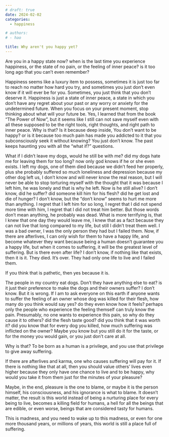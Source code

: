```yaml
---
# draft: true
date: 2024-02-02
categories:
  - happiness

# authors:
# - hao

title: Why aren't you happy yet?
---
```


Are you in a happy state now? when is the last time you experience happiness, or the state of no pain, or the feeling of inner peace? is it too long ago that you can’t even remember?

<!-- more -->

Happiness seems like a luxury item to possess, sometimes it is just too far to reach no matter how hard you try, and sometimes you just don’t even know if it will ever be for you. Sometimes, you just think that you don’t deserve it. Happiness is just a state of inner peace, a state in which you don’t have any regret about your past or any worry or anxiety for the undetermined future. When you focus on your present moment, stop thinking about what will your future be. Yes, I learned that from the book “The Power of Now”, but it seems like I still can not save myself even with all these supposed to be the right tools, right thoughts, and right path to inner peace. Why is that? Is it because deep inside, You don’t want to be happy? or is it because too much pain has made you addicted to it that you subconsciously seek it without knowing? You just don’t know. The past keeps haunting you with all the “what if?” questions.

What if I didn’t leave my dogs, would he still be with me? did my dogs hate me for leaving them for too long? now only god knows if he or she even exists. I left my dogs, one of them died because we didn’t feed her properly, plus she probably suffered so much loneliness and depression because my other dog left us, I don’t know and will never know the real reason, but I will never be able to stop torturing myself with the thought that it was because I left him, he was lonely and that is why he left. Now is he still alive? I don’t know, did he suffer? did someone kill him for his flesh? did he get lost and die of hunger? I don’t know, but the “don’t know” seems to hurt me more than anything. I regret that I left him for so long, I regret that I did not spend more time with him, I regret that I did not treat him better. But those words don’t mean anything, he probably was dead. What is more terrifying is, that I knew that one day they would leave me, I knew that as a fact because they can not live that long compared to my life, but still I didn’t treat them well. I was a bad owner, I was the only person they had but I failed them. Now, if there are afterlives, I can only wish for them to have a happy life, and become whatever they want because being a human doesn’t guarantee you a happy life, but when it comes to suffering, it will be the greatest level of suffering. But is there even after life? I don’t know, if nothing like that exists, then it is it. They died. It’s over. They had only one life to live and I failed them.

If you think that is pathetic, then yes because it is.

The people in my country eat dogs. Don’t they have anything else to eat? is it just their preference to make the dogs and their owners suffer? I don’t know. But it is wrong. If I am to ask everyone on this earth if anyone wants to suffer the feeling of an owner whose dog was killed for their flesh, how many do you think would say yes? do they even know how it feels? perhaps only the people who experience the feeling themself can truly know the pain. Presumably, no one wants to experience this pain, so why do they cause it to others? did the flesh taste good? did you think that it was worth it? did you know that for every dog you killed, how much suffering was inflicted on the owner? Maybe you know but you still do it for the taste, or for the money you would gain, or you just don’t care at all.

Why is that? To be born as a human is a privilege, and you use that privilege to give away suffering.

If there are afterlives and karma, one who causes suffering will pay for it. If there is nothing like that at all, then you should value others’ lives even higher because they only have one chance to live and to be happy, why would you take it from them just for the minutes of your pleasure?

Maybe, in the end, pleasure is the one to blame, or maybe it is the person himself, his consciousness, and his ignorance is what to blame. It doesn’t matter, the result is this world instead of being a nurturing place for every being to live, becomes a killing field for humans, a hell for all the beings that are edible, or even worse, beings that are considered tasty for humans.

This is madness, and you need to wake up to this madness, or even for one more thousand years, or millions of years, this world is still a place full of suffering.
